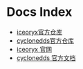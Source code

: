 
# Docs Index

- [iceoryx官方仓库](https://github.com/eclipse-iceoryx/iceoryx)
- [cyclonedds官方仓库](https://github.com/eclipse-cyclonedds/cyclonedds)
- [iceoryx 官网](https://iceoryx.io/latest/)
- [cyclonedds 官方文档](https://cyclonedds.io/docs/cyclonedds/latest/index.html)


